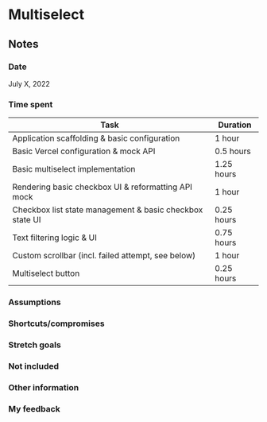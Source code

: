 # Multiselect

## Notes

### Date

July X, 2022

### Time spent

| Task                                                     | Duration   |
| -------------------------------------------------------- | ---------- |
| Application scaffolding & basic configuration            | 1 hour     |
| Basic Vercel configuration & mock API                    | 0.5 hours  |
| Basic multiselect implementation                         | 1.25 hours |
| Rendering basic checkbox UI & reformatting API mock      | 1 hour     |
| Checkbox list state management & basic checkbox state UI | 0.25 hours |
| Text filtering logic & UI                                | 0.75 hours |
| Custom scrollbar (incl. failed attempt, see below)       | 1 hour     |
| Multiselect button                                       | 0.25 hours |

### Assumptions

### Shortcuts/compromises

### Stretch goals

### Not included

### Other information

### My feedback
